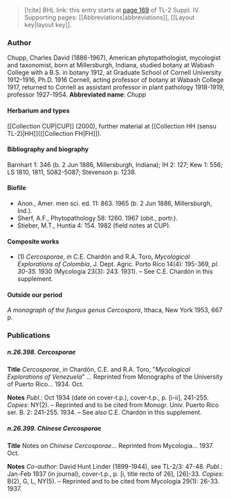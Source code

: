 > [!cite] BHL link: this entry starts at [page 169](https://www.biodiversitylibrary.org/page/33265846) of TL-2 Suppl. IV.
> Supporting pages: [[Abbreviations|abbreviations]], [[Layout key|layout key]].

### Author

Chupp, Charles David (1886-1967), American phytopathologist, mycologist and taxonomist, born at Millersburgh, Indiana, studied botany at Wabash College with a B.S. in botany 1912, at Graduate School of Cornell University 1912-1916, Ph.D. 1916 Cornell, acting professor of botany at Wabash College 1917, returned to Cornell as assistant professor in plant pathology 1918-1919, professor 1927-1954. 
**Abbreviated name**: *Chupp*

#### Herbarium and types

[[Collection CUP|CUP]] (2000), further material at [[Collection HH (sensu TL-2)|HH]]([[Collection FH|FH]]).

#### Bibliography and biography

Barnhart 1: 346 (b. 2 Jun 1886, Millersburgh, Indiana); IH 2: 127; Kew 1: 556; LS 1810, 1811, 5082-5087; Stevenson p. 1238.

#### Biofile

- Anon., Amer. men sci. ed. 11: 863. 1965 (b. 2 Jun 1886, Millersburgh, Ind.).
- Sherf, A.F., Phytopathology 58: 1260. 1967 (obit., portr.).
- Stieber, M.T., Huntia 4: 154. 1982 (field notes at CUP).

#### Composite works

- (1) *Cercosporae*, *in* C.E. Chardón and R.A. Toro, *Mycological Explorations of Colombia*, J. Dept. Agric. Porto Rico 14(4): 195-369, *pl. 30-35.* 1930 (Mycologia 23(3): 243. 1931). – See C.E. Chardón in this supplement.

#### Outside our period

*A monograph of the fungus genus Cercospora*, Ithaca, New York 1953, 667 p.

### Publications

##### n.26.398. Cercosporae

**Title**
*Cercosporae*, *in* Chardón, C.E. and R.A. Toro, "*Mycological Explorations of Venezuela*" ... Reprinted from Monographs of the University of Puerto Rico... 1934. Oct.

**Notes**
*Publ*.: Oct 1934 (date on cover-t.p.), cover-t.p., p. \[i-ii\], 241-255. *Copies*: NY(2). – Reprinted and to be cited from Monogr. Univ. Puerto Rico ser. B. 2: 241-255. 1934. – See also C.E. Chardón in this supplement.

##### n.26.399. Chinese Cercosporae

**Title**
Notes on *Chinese Cercosporae*... Reprinted from Mycologia... 1937. Oct.

**Notes**
*Co-author*: David Hunt Linder (1899-1944), see TL-2/3: 47-48.
*Publ*.: Jan-Feb 1937 (in journal), cover-t.p., p. \[i, title recto of 26\], \[26\]-33. *Copies*: B(2), G, L, NY(5). – Reprinted and to be cited from Mycologia 29(1): 26-33. 1937.

